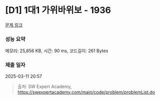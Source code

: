 # [D1] 1대1 가위바위보 - 1936 

[문제 링크](https://swexpertacademy.com/main/code/problem/problemDetail.do?contestProbId=AV5PjKXKALcDFAUq) 

### 성능 요약

메모리: 25,856 KB, 시간: 90 ms, 코드길이: 261 Bytes

### 제출 일자

2025-03-11 20:57



> 출처: SW Expert Academy, https://swexpertacademy.com/main/code/problem/problemList.do